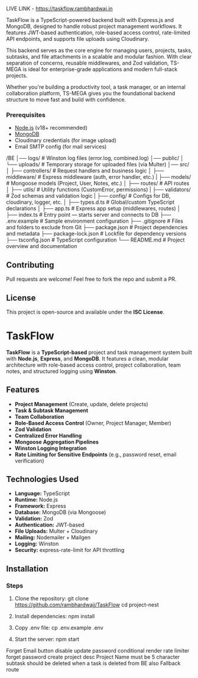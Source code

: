 LIVE LINK - https://taskflow.rambhardwaj.in

TaskFlow is a TypeScript-powered backend built with Express.js and MongoDB, designed to handle robust project management workflows. It features JWT-based authentication, role-based access control, rate-limited API endpoints, and supports file uploads using Cloudinary.

This backend serves as the core engine for managing users, projects, tasks, subtasks, and file attachments in a scalable and modular fashion. With clear separation of concerns, reusable middlewares, and Zod validation, TS-MEGA is ideal for enterprise-grade applications and modern full-stack projects.

Whether you're building a productivity tool, a task manager, or an internal collaboration platform, TS-MEGA gives you the foundational backend structure to move fast and build with confidence.



### Prerequisites

- [Node.js](https://nodejs.org/en/) (v18+ recommended)
- [MongoDB](https://www.mongodb.com/)
- Cloudinary credentials (for image upload)
- Email SMTP config (for mail services)



/BE
│── logs/                  # Winston log files (error.log, combined.log)
│── public/
│   └── uploads/           # Temporary storage for uploaded files (via Multer)
│── src/
│   ├── controllers/       # Request handlers and business logic
│   ├── middleware/        # Express middleware (auth, error handler, etc.)
|   ├── models/            # Mongoose models (Project, User, Notes, etc.)
│   ├── routes/            # API routes
│   ├── utils/             # Utility functions (CustomError, permissions)
|   ├── validators/        # Zod schemas and validation logic
|   ├── config/            # Configs for DB, cloudinary, logger, etc.
│   ├── types.d.ts         # Global/custom TypeScript declarations
│   ├── app.ts             # Express app setup (middlewares, routes)
│   ├── index.ts           # Entry point — starts server and connects to DB
├── .env.example           # Sample environment configuration
├── .gitignore             # Files and folders to exclude from Git
├── package.json           # Project dependencies and metadata
├── package-lock.json      # Lockfile for dependency versions
├── tsconfig.json          # TypeScript configuration
└── README.md              # Project overview and documentation

## Contributing

Pull requests are welcome! Feel free to fork the repo and submit a PR.

## License

This project is open-source and available under the **ISC License**.
# TaskFlow

**TaskFlow** is a **TypeScript-based** project and task management system built with **Node.js**, **Express**, and **MongoDB**. It features a clean, modular architecture with role-based access control, project collaboration, team notes, and structured logging using **Winston**.

## Features

- **Project Management** (Create, update, delete projects)
- **Task & Subtask Management**
- **Team Collaboration**
- **Role-Based Access Control** (Owner, Project Manager, Member)
- **Zod Validation**
- **Centralized Error Handling**
- **Mongoose Aggregation Pipelines**
- **Winston Logging Integration**
- **Rate Limiting for Sensitive Endpoints** (e.g., password reset, email verification)

## Technologies Used

- **Language:** TypeScript
- **Runtime:** Node.js
- **Framework:** Express
- **Database:** MongoDB (via Mongoose)
- **Validation:** Zod
- **Authentication:** JWT-based
- **File Uploads:** Multer + Cloudinary
- **Mailing:** Nodemailer + Mailgen
- **Logging:** Winston
- **Security:** express-rate-limit for API throttling

## Installation


### Steps

1. Clone the repository:
   git clone https://github.com/rambhardwajj/TaskFlow
   cd project-nest
   
2. Install dependencies:
   npm install
   
3. Copy .env file:
   cp .env.example .env
   
4. Start the server:
   npm start
   


Forget Email button disable
update password conditional render 
rate limiter forget password 
create project desc 
Project Name must be 5 character 
subtask should be deleted when a task is deleted from BE also
Fallback route 
